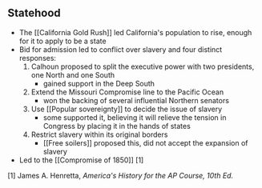 ## Statehood
- The [[California Gold Rush]] led California's population to rise, enough for it to apply to be a state
- Bid for admission led to conflict over slavery and four distinct responses:
	1. Calhoun proposed to split the executive power with two presidents, one North and one South
		- gained support in the Deep South
	2. Extend the Missouri Compromise line to the Pacific Ocean
		- won the backing of several influential Northern senators
	3. Use [[Popular sovereignty]] to decide the issue of slavery
		- some supported it, believing it will relieve the tension in Congress by placing it in the hands of states
	4. Restrict slavery within its original borders
		- [[Free soilers]] proposed this, did not accept the expansion of slavery
- Led to the [[Compromise of 1850]] [1]

[1] James A. Henretta, *America's History for the AP Course, 10th Ed.*